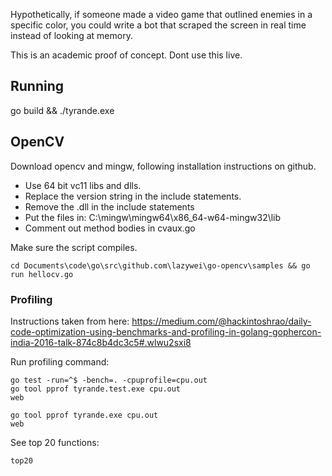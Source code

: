 Hypothetically, if someone made a video game that outlined enemies in a specific color, you could write a bot that scraped the screen in real time instead of looking at memory. 

This is an academic proof of concept. Dont use this live. 

## Running

go build && ./tyrande.exe

## OpenCV 

Download opencv and mingw, following installation instructions on github.


- Use 64 bit vc11 libs and dlls.
- Replace the version string in the include statements.
- Remove the .dll in the include statements
- Put the files in: C:\mingw\mingw64\x86_64-w64-mingw32\lib
- Comment out method bodies in cvaux.go


Make sure the script compiles.

```
cd Documents\code\go\src\github.com\lazywei\go-opencv\samples && go run hellocv.go
```

### Profiling

Instructions taken from here: https://medium.com/@hackintoshrao/daily-code-optimization-using-benchmarks-and-profiling-in-golang-gophercon-india-2016-talk-874c8b4dc3c5#.wlwu2sxi8

Run profiling command:

```
go test -run=^$ -bench=. -cpuprofile=cpu.out
go tool pprof tyrande.test.exe cpu.out
web
```

```
go tool pprof tyrande.exe cpu.out
web
```

See top 20 functions: 

```
top20
```
